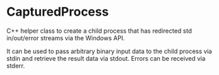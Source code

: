 # CapturedProcess
C++ helper class to create a child process that has redirected std in/out/error streams via the Windows API.

It can be used to pass arbitrary binary input data to the child process via stdin and retrieve the result data via stdout. Errors can be received via stderr.
